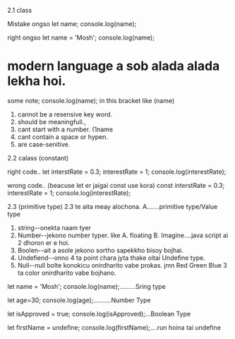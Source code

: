 2.1 class

Mistake ongso
let name;
console.log(name);

right ongso
let name = 'Mosh';
console.log(name);

# modern language a sob alada alada lekha hoi.

some note;
console.log(name); in this bracket like (name)
01. cannot be a resensive key word.
02. should be meaningfull.,
03. cant start with a number. (1name
04. cant contain a space or hypen.
05. are case-senitive.

2.2 calass (constant)

right code..
let interstRate = 0.3;
interestRate = 1;
console.log(interestRate);

wrong code.. (beacuse let er jaigai const use kora)
const interstRate = 0.3;
interestRate = 1;
console.log(interestRate);

2.3 (primitive type) 2.3 te aita meay alochona.
A.......primitive type/Value type
01. string--onekta naam tyer
02. Number--jekono number typer. like A. floating B. Imagine....java script ai 2 dhoron er e hoi.
03. Boolen--ait a asole jekono sortho sapekkho bisoy bojhai.
04. Undefiend--onno 4 ta point chara jyta thake oitai Undefine type.
05. Null--null bolte konokicu onirdharito vabe prokas. jmn Red Green Blue 3 ta color onirdharito vabe bojhano.


let name = 'Mosh';
console.log(name);.........Sring type

let age=30;
console.log(age);..........Number Type

let isApproved = true;
console.log(isApproved);...Boolean Type

let firstName = undefine;
console.log(firstName);....run hoina tai undefine



















